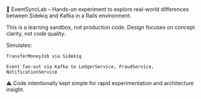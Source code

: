 🧪 EventSyncLab – Hands-on experiment to explore real-world differences between Sidekiq and Kafka in a Rails environment.

This is a learning sandbox, not production code. Design focuses on concept clarity, not code quality.

Simulates:

    TransferMoneyJob via Sidekiq

    Event fan-out via Kafka to LedgerService, FraudService, NotificationService

⚠️ Code intentionally kept simple for rapid experimentation and architecture insight.
